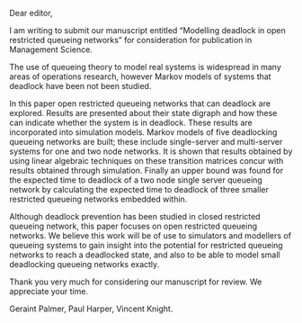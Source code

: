 Dear editor,

I am writing to submit our manuscript entitled “Modelling deadlock in open restricted queueing networks” for consideration for publication in Management Science.

The use of queueing theory to model real systems is widespread in many areas of operations research, however Markov models of systems that deadlock have been not been studied.

In this paper open restricted queueing networks that can deadlock are explored. Results are presented about their state digraph and how these can indicate whether the system is in deadlock. These results are incorporated into simulation models. Markov models of five deadlocking queueing networks are built; these include single-server and multi-server systems for one and two node networks. It is shown that results obtained by using linear algebraic techniques on these transition matrices concur with results obtained through simulation. Finally an upper bound was found for the expected time to deadlock of a two node single server queueing network by calculating the expected time to deadlock of three smaller restricted queueing networks embedded within.

Although deadlock prevention has been studied in closed restricted queueing network, this paper focuses on open restricted queueing networks. We believe this work will be of use to simulators and modellers of queueing systems to gain insight into the potential for restricted queueing networks to reach a deadlocked state, and also to be able to model small deadlocking queueing networks exactly.

Thank you very much for considering our manuscript for review. We appreciate your time.

Geraint Palmer, Paul Harper, Vincent Knight.